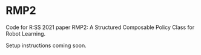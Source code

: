 # RMP2


Code for R:SS 2021 paper RMP2: A Structured Composable Policy Class for Robot Learning. 

Setup instructions coming soon.
